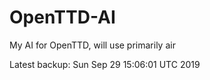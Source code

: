 # OpenTTD-AI
My AI for OpenTTD, will use primarily air

Latest backup: Sun Sep 29 15:06:01 UTC 2019
